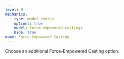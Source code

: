 ```yaml
---
level: 9
mechanics:
  - type: model-choice
    options: true
    model: force-empowered-castings
    hide: true
name: Force-Cmpowered Casting
---
```

Choose an additional Force-Empowered Casting option.
